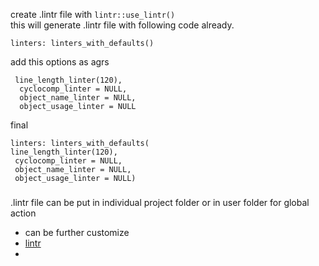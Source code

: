 create .lintr file with `lintr::use_lintr()`  
this will generate  .lintr file with following code already. 
```
linters: linters_with_defaults()
```
add this options as agrs
```
 line_length_linter(120),
  cyclocomp_linter = NULL,
  object_name_linter = NULL,
  object_usage_linter = NULL
  ```
 final 
 ```
 linters: linters_with_defaults(
 line_length_linter(120),
  cyclocomp_linter = NULL,
  object_name_linter = NULL,
  object_usage_linter = NULL)
  ```
 
  ###
  .lintr file can be put in individual  project folder or  in user folder for global action
 - can be further customize
 - [lintr](https://lintr.r-lib.org/reference/linters.html)
- 
